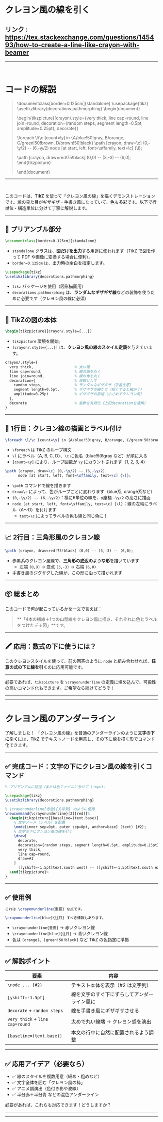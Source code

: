# クレヨン風の線を引く
## リンク : https://tex.stackexchange.com/questions/145493/how-to-create-a-line-like-crayon-with-beamer

---

<br>

# コードの解説

>\documentclass[border=0.125cm]{standalone}
\usepackage{tikz}
\usetikzlibrary{decorations.pathmorphing}
\begin{document}
>
>\begin{tikzpicture}[crayon/.style={very thick, line cap=round, line join=round,
  decoration={random steps, segment length=0.5pt, amplitude=0.25pt}, decorate}]
>
>\foreach \l/\c [count=\y] in {A/blue!50!gray, B/orange, C/green!50!brown, D/brown!50!black}
   \path [crayon, draw=\c] (0,-\y/2) -- (6,-\y/2) node [at start, left, font=\sffamily, text=\c] {\l};
>
>\path [crayon, draw=red!75!black] (0,0) -- (3,-3) -- (6,0);
\end{tikzpicture}
>
>\end{document}

---

<br>

このコードは、**TikZ** を使って「クレヨン風の線」を描くデモンストレーションです。線の見た目がギザギザ・手書き風になっていて、色も多彩です。以下で行単位・構造単位に分けて丁寧に解説します。

---

## 🔧 プリアンブル部分

```latex
\documentclass[border=0.125cm]{standalone}
```
- `standalone` クラスは、**図だけを出力**する用途に使われます（TikZ で図を作って PDF や画像に変換する場合に便利）。
- `border=0.125cm` は、出力時の余白を指定します。

```latex
\usepackage{tikz}
\usetikzlibrary{decorations.pathmorphing}
```
- `tikz` パッケージを使用（図形描画用）
- `decorations.pathmorphing` は、**ランダムなギザギザ線**などの装飾を使うために必要です（クレヨン風の線に必須）

---

## 🎨 TikZの図の本体

```latex
\begin{tikzpicture}[crayon/.style={...}]
```
- `tikzpicture` 環境を開始。
- `[crayon/.style={...}]` は、**クレヨン風の線のスタイル定義**を与えています。

```latex
crayon/.style={
  very thick,                   % 太い線
  line cap=round,               % 線の端を丸く
  line join=round,              % 線の角を丸く
  decoration={                  % 装飾として
    random steps,               % ランダムなギザギザ（手書き感）
    segment length=0.5pt,       % ギザギザの細かさ（短くすると細かく）
    amplitude=0.25pt            % ギザギザの振幅（小さめでクレヨン風）
  },
  decorate                      % 装飾を有効化（上記decorationを適用）
}
```

---

## 🔁 1行目：クレヨン線の描画とラベル付け

```latex
\foreach \l/\c [count=\y] in {A/blue!50!gray, B/orange, C/green!50!brown, D/brown!50!black}
```
- `\foreach` は TikZ のループ構文
- `\l` にラベル（A, B, C, D）、`\c` に色名（blue!50!gray など）が順に入る
- `[count=\y]` により、ループ回数が `\y` にカウントされます（1, 2, 3, 4）

```latex
\path [crayon, draw=\c] (0,-\y/2) -- (6,-\y/2)
      node [at start, left, font=\sffamily, text=\c] {\l};
```
- `\path` コマンドで線を描きます
- `draw=\c` によって、色がループごとに変わります（blue系, orange系など）
- `(0,-\y/2) -- (6,-\y/2)`：横に6単位の線を、y座標 `-\y/2` の高さに描画
- `node [at start, left, font=\sffamily, text=\c] {\l}`：線の左端にラベル（A〜D）を付けます
  - `text=\c` によってラベルの色も線と同じ色に！

---

## 📈 2行目：三角形風のクレヨン線

```latex
\path [crayon, draw=red!75!black] (0,0) -- (3,-3) -- (6,0);
```
- 赤黒系のクレヨン風線で、**三角形の底辺のような形**を描いています
  - 左端 `(0,0)` → 底点 `(3,-3)` → 右端 `(6,0)`
- 手書き風のジグザグした線が、この形に沿って描かれます

---

## 📦 総まとめ

このコードで何が起こっているかを一文で言えば：

> **「4本の横線＋1つの山型線をクレヨン風に描き、それぞれに色とラベルをつけたデモ図」**です。

---

## 🖍 応用：数式の下に使うには？

このクレヨンスタイルを使って、前の回答のように `node` と組み合わせれば、**任意の式の下に線を引く**のに応用可能です。

---

必要であれば、`tikzpicture` を `\crayonunderline` の定義に埋め込んで、可搬性の高いコマンド化もできます。ご希望なら続けてどうぞ！

---
---

# クレヨン風のアンダーライン

了解しました！
「クレヨン風の線」を普通のアンダーラインのように**文字の下に引く**には、TikZ でテキストノードを用意し、その下に線を描く形でコマンド化できます。

---

## ✅ 完成コード：文字の下にクレヨン風の線を引くコマンド

```latex
% プリアンブルに記述（または別ファイルに分けて \input）

\usepackage{tikz}
\usetikzlibrary{decorations.pathmorphing}

% \crayonunderline[赤色]{文字列} のように使用
\newcommand{\crayonunderline}[2][red]{%
  \begin{tikzpicture}[baseline=(text.base)]
    % 文字ノード（ラベル）を配置
    \node[inner sep=0pt, outer sep=0pt, anchor=base] (text) {#2};
    % 文字の下にクレヨン風の線を引く
    \draw[
      decorate,
      decoration={random steps, segment length=0.5pt, amplitude=0.25pt},
      very thick,
      line cap=round,
      draw=#1
    ]
      ([yshift=-1.5pt]text.south west) -- ([yshift=-1.5pt]text.south east);
  \end{tikzpicture}%
}
```

---

## ✅ 使用例

```latex
これは \crayonunderline{重要} な点です。

\crayonunderline[blue]{注目} すべき情報もあります。
```

* `\crayonunderline{重要}` → 赤いクレヨン線
* `\crayonunderline[blue]{注目}` → 青いクレヨン線
* 色は `[orange]`、`[green!50!black]` など TikZ の色指定に準拠

---

## ✅ 解説ポイント

| 要素                              | 内容                     |
| ------------------------------- | ---------------------- |
| `\node ... {#2}`                | テキスト本体を表示（#2 は文字列）     |
| `[yshift=-1.5pt]`               | 線を文字のすぐ下にずらしてアンダーライン風に |
| `decorate` + `random steps`     | 線を手書き風にギザギザさせる         |
| `very thick` + `line cap=round` | 太めで丸い線端 → クレヨン感を演出     |
| `[baseline=(text.base)]`        | 本文の行中に自然に配置されるよう調整     |

---

## ✅ 応用アイデア（必要なら）

* ✅ 線のスタイルを複数用意（細め・粗めなど）
* ✅ 文字全体を囲む「クレヨン風の枠」
* ✅ アニメ調演出（色付き影や波線）
* ✅ 半分赤＋半分青 などの混色アンダーライン

必要があれば、これらも対応できます！どうしますか？

---
---
